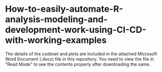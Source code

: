# How-to-easily-automate-R-analysis-modeling-and-development-work-using-CI-CD-with-working-examples

The details of the codeset and plots are included in the attached Microsoft Word Document (.docx) file in this repository. 
You need to view the file in "Read Mode" to see the contents properly after downloading the same.
